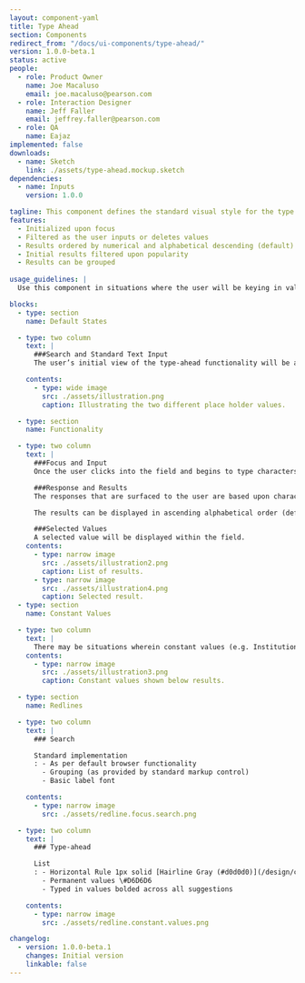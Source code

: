 ```yaml
---
layout: component-yaml
title: Type Ahead
section: Components
redirect_from: "/docs/ui-components/type-ahead/"
version: 1.0.0-beta.1
status: active
people:
  - role: Product Owner
    name: Joe Macaluso
    email: joe.macaluso@pearson.com
  - role: Interaction Designer
    name: Jeff Faller
    email: jeffrey.faller@pearson.com
  - role: QA
    name: Eajaz
implemented: false
downloads:
  - name: Sketch
    link: ./assets/type-ahead.mockup.sketch
dependencies:
  - name: Inputs
    version: 1.0.0

tagline: This component defines the standard visual style for the type ahead.
features:
  - Initialized upon focus
  - Filtered as the user inputs or deletes values
  - Results ordered by numerical and alphabetical descending (default) or ascending order
  - Initial results filtered upon popularity
  - Results can be grouped
  
usage_guidelines: |
  Use this component in situations where the user will be keying in values in order to search for a result.

blocks:
  - type: section
    name: Default States

  - type: two column
    text: |
      ###Search and Standard Text Input
      The user’s initial view of the type-ahead functionality will be a search field with the place holder text ‘Search’. Type-ahead can also be implemented within a standard text input field element. The functionality can be communicated through the placeholder text.

    contents:
      - type: wide image
        src: ./assets/illustration.png
        caption: Illustrating the two different place holder values.

  - type: section
    name: Functionality

  - type: two column
    text: |
      ###Focus and Input
      Once the user clicks into the field and begins to type characters the response will be a displayed list of suggestions. The response can be buffered if the input can not be kept up with, but a response (results) will be surfaced as soon as resources are available. A user may also back characters out, therefore changing the responses.

      ###Response and Results
      The responses that are surfaced to the user are based upon character input, but they can be initially scoped through numerous critieria, dependent upon need and how the componenet is being utilized. (e.g. Geo-location, popularity, etc.) 

      The results can be displayed in ascending alphabetical order (default) or descending alphabetical order. The user's typed-in characters will be bolded within the displayed results. Display of results, both vertically (number) as well as horizontally (characer / word length) can be set determined upon available space. But it is recommended that the list of results not be longer than 20 at any given time.

      ###Selected Values
      A selected value will be displayed within the field. 
    contents:
      - type: narrow image
        src: ./assets/illustration2.png
        caption: List of results.
      - type: narrow image
        src: ./assets/illustration4.png
        caption: Selected result.
  - type: section
    name: Constant Values

  - type: two column
    text: |
      There may be situations wherein constant values (e.g. Institution lookup) will need to be surfaced to the user no matter what values or characters have been input. These will be displayed at the bottom of the list of results and visually delineated.
    contents:
      - type: narrow image
        src: ./assets/illustration3.png
        caption: Constant values shown below results.

  - type: section
    name: Redlines

  - type: two column
    text: |
      ### Search

      Standard implementation
      : - As per default browser functionality
        - Grouping (as provided by standard markup control)
        - Basic label font

    contents:
      - type: narrow image
        src: ./assets/redline.focus.search.png

  - type: two column
    text: |
      ### Type-ahead

      List
      : - Horizontal Rule 1px solid [Hairline Gray (#d0d0d0)](/design/c/colors/v1.0.1/#rd-hairline-gray-d0d0d0)
        - Permanent values \#D6D6D6
        - Typed in values bolded across all suggestions

    contents:
      - type: narrow image
        src: ./assets/redline.constant.values.png

changelog:
  - version: 1.0.0-beta.1
    changes: Initial version
    linkable: false
---
```

